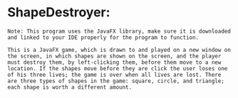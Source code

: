 # ShapeDestroyer:
    Note: This program uses the JavaFX library, make sure it is downloaded and linked to your IDE properly for the program to function. 

    This is a JavaFX game, which is drawn to and played on a new window on the screen, in which shapes are shown on the screen, and the player must destroy them, by left-clicking them, before them move to a new location. If the shapes move before they are click the user loses one of his three lives; the game is over when all lives are lost. There are three types of shapes in the game: square, circle, and triangle; each shape is worth a different amount. 